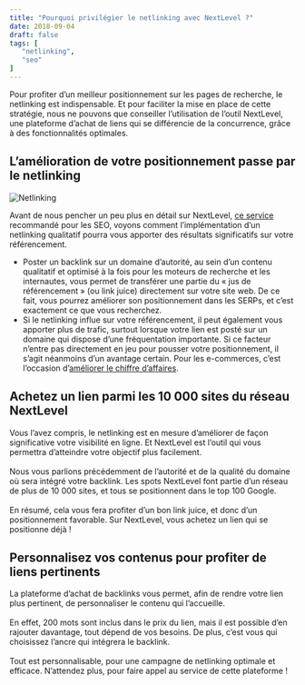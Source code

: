```yaml
---
title: "Pourquoi privilégier le netlinking avec NextLevel ?"
date: 2018-09-04
draft: false
tags: [
   "netlinking",
   "seo"
]
---
```

Pour profiter d&rsquo;un meilleur positionnement sur les pages de recherche, le netlinking est indispensable. Et pour faciliter la mise en place de cette strat&eacute;gie, nous ne pouvons que conseiller l&rsquo;utilisation de l&rsquo;outil NextLevel, une plateforme d&rsquo;achat de liens qui se diff&eacute;rencie de la concurrence, gr&acirc;ce &agrave; des fonctionnalit&eacute;s optimales.

## L&rsquo;am&eacute;lioration de votre positionnement passe par le netlinking

![Netlinking](/images/netlinking-nextlevel/Lumilink.jpg)

Avant de nous pencher un peu plus en d&eacute;tail sur NextLevel, <a href="https://www.nextlevel.link">ce service</a> recommand&eacute; pour les SEO, voyons comment l&rsquo;impl&eacute;mentation d&rsquo;un netlinking qualitatif pourra vous apporter des r&eacute;sultats significatifs sur votre r&eacute;f&eacute;rencement.  

- Poster un backlink sur un domaine d&rsquo;autorit&eacute;, au sein d&rsquo;un contenu qualitatif et optimis&eacute; &agrave; la fois pour les moteurs de recherche et les internautes, vous permet de transf&eacute;rer une partie du &laquo;&nbsp;jus de r&eacute;f&eacute;rencement&nbsp;&raquo; (ou link juice) directement sur votre site web. De ce fait, vous pourrez am&eacute;liorer son positionnement dans les SERPs, et c&rsquo;est exactement ce que vous recherchez.
- Si le netlinking influe sur votre r&eacute;f&eacute;rencement, il peut &eacute;galement vous apporter plus de trafic, surtout lorsque votre lien est post&eacute; sur un domaine qui dispose d&rsquo;une fr&eacute;quentation importante. Si ce facteur n&rsquo;entre pas directement en jeu pour pousser votre positionnement, il s&rsquo;agit n&eacute;anmoins d&rsquo;un avantage certain. Pour les e-commerces, c&rsquo;est l&rsquo;occasion d&rsquo;<a href="https://www.youtube.com/watch?v=cU6XiyjILwQ">am&eacute;liorer le chiffre d&rsquo;affaires</a>.

## Achetez un lien parmi les 10&nbsp;000 sites du r&eacute;seau NextLevel

Vous l&rsquo;avez compris, le netlinking est en mesure d&rsquo;am&eacute;liorer de fa&ccedil;on significative votre visibilit&eacute; en ligne. Et NextLevel est l&rsquo;outil qui vous permettra d&rsquo;atteindre votre objectif plus facilement. <br /><br /> Nous vous parlions pr&eacute;c&eacute;demment de l&rsquo;autorit&eacute; et de la qualit&eacute; du domaine o&ugrave; sera int&eacute;gr&eacute; votre backlink. Les spots NextLevel font partie d&rsquo;un r&eacute;seau de plus de 10&nbsp;000 sites, et tous se positionnent dans le top 100 Google. <br /><br /> En r&eacute;sum&eacute;, cela vous fera profiter d&rsquo;un bon link juice, et donc d&rsquo;un positionnement favorable. Sur NextLevel, vous achetez un lien qui se positionne d&eacute;j&agrave;&nbsp;!

## Personnalisez vos contenus pour profiter de liens pertinents

La plateforme d&rsquo;achat de backlinks vous permet, afin de rendre votre lien plus pertinent, de personnaliser le contenu qui l&rsquo;accueille. <br /><br /> En effet, 200 mots sont inclus dans le prix du lien, mais il est possible d&rsquo;en rajouter davantage, tout d&eacute;pend de vos besoins. De plus, c&rsquo;est vous qui choisissez l&rsquo;ancre qui int&eacute;grera le backlink. <br /><br /> Tout est personnalisable, pour une campagne de netlinking optimale et efficace. N&rsquo;attendez plus, pour faire appel au service de cette plateforme&nbsp;!